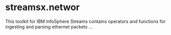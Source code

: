 # streamsx.networ
This toolkit for IBM InfoSphere Streams contains operators and functions for ingesting and parsing ethernet packets ...
